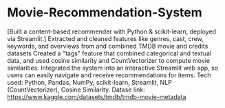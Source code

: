 # Movie-Recommendation-System
[Built a content-based recommender with Python &amp; scikit-learn, deployed via Streamlit.]
Extracted and cleaned features like genres, cast, crew, keywords, and overviews from and combined TMDB movie and credits datasets 
Created a "tags" feature that combined categorical and textual data, and used cosine similarity and CountVectorizer to compute movie similarities.
Integrated the system into an interactive Streamlit web app, so users can easily navigate and receive recommendations for items.
Tech used: Python, Pandas, NumPy, scikit-learn, Streamlit, NLP (CountVectorizer), Cosine Similarity. 
Datase link: https://www.kaggle.com/datasets/tmdb/tmdb-movie-metadata
